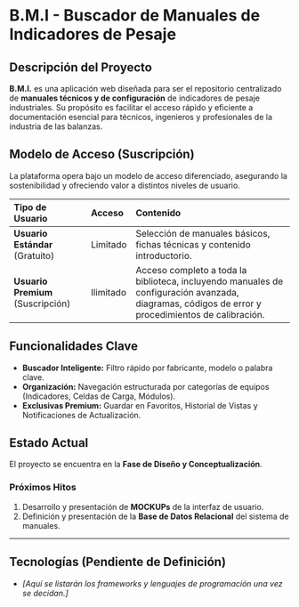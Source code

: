 # B.M.I - Buscador de Manuales de Indicadores de Pesaje

## Descripción del Proyecto

**B.M.I.** es una aplicación web diseñada para ser el repositorio centralizado de **manuales técnicos y de configuración** de indicadores de pesaje industriales. Su propósito es facilitar el acceso rápido y eficiente a documentación esencial para técnicos, ingenieros y profesionales de la industria de las balanzas.

## Modelo de Acceso (Suscripción)

La plataforma opera bajo un modelo de acceso diferenciado, asegurando la sostenibilidad y ofreciendo valor a distintos niveles de usuario.

| Tipo de Usuario | Acceso | Contenido |
| :--- | :--- | :--- |
| **Usuario Estándar** (Gratuito) | Limitado | Selección de manuales básicos, fichas técnicas y contenido introductorio. |
| **Usuario Premium** (Suscripción) | Ilimitado | Acceso completo a toda la biblioteca, incluyendo manuales de configuración avanzada, diagramas, códigos de error y procedimientos de calibración. |

## Funcionalidades Clave

* **Buscador Inteligente:** Filtro rápido por fabricante, modelo o palabra clave.
* **Organización:** Navegación estructurada por categorías de equipos (Indicadores, Celdas de Carga, Módulos).
* **Exclusivas Premium:** Guardar en Favoritos, Historial de Vistas y Notificaciones de Actualización.

## Estado Actual

El proyecto se encuentra en la **Fase de Diseño y Conceptualización**.

### Próximos Hitos

1.  Desarrollo y presentación de **MOCKUPs** de la interfaz de usuario.
2.  Definición y presentación de la **Base de Datos Relacional** del sistema de manuales.

---

## Tecnologías (Pendiente de Definición)

* *\[Aquí se listarán los frameworks y lenguajes de programación una vez se decidan.\]*
